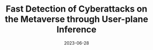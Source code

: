 ---
title: "Fast Detection of Cyberattacks on the Metaverse through User-plane Inference"
collection: publications
permalink: /publication/2023-metacom-security-switch-ml
date: 2023-06-28
venue: '2023 IEEE International Conference on Metaverse Computing, Networking and Applications (MetaCom)'
paperurl: 'https://dspace.networks.imdea.org/bitstream/handle/20.500.12761/1682/MetaCom23_postprint.pdf?sequence=6&isAllowed=y'
link: 'https://ieeexplore.ieee.org/document/10271818'
# code: 'https://doi.org/10.7910/DVN/VUY8UI'
github: 'https://github.com/nds-group/MetaCom'
citation: 'Beyza Bütün, Aristide Tanyi-Jong Akem, Michele Gucciardo and Marco Fiore, "Fast Detection of Cyberattacks on the Metaverse through User-plane Inference," <i>2023 IEEE International Conference on Metaverse Computing, Networking and Applications (MetaCom)</i>, Kyoto, Japan, 2023, pp. 350-354, doi: 10.1109/MetaCom57706.2023.00067.'
---
